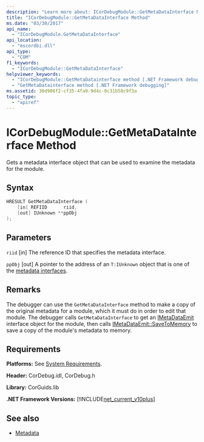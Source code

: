 ```yaml
---
description: "Learn more about: ICorDebugModule::GetMetaDataInterface Method"
title: "ICorDebugModule::GetMetaDataInterface Method"
ms.date: "03/30/2017"
api_name:
  - "ICorDebugModule.GetMetaDataInterface"
api_location:
  - "mscordbi.dll"
api_type:
  - "COM"
f1_keywords:
  - "ICorDebugModule::GetMetaDataInterface"
helpviewer_keywords:
  - "ICorDebugModule::GetMetaDatainterface method [.NET Framework debugging]"
  - "GetMetaDatainterface method [.NET Framework debugging]"
ms.assetid: 30d906f2-cf35-4fa9-9d4c-0c31b58c9f3a
topic_type:
  - "apiref"
---
```

# ICorDebugModule::GetMetaDataInterface Method

Gets a metadata interface object that can be used to examine the metadata for the module.

## Syntax

```cpp
HRESULT GetMetaDataInterface (
    [in] REFIID      riid,
    [out] IUnknown **ppObj
);
```

## Parameters

 `riid`
 [in] The reference ID that specifies the metadata interface.

 `ppObj`
 [out] A pointer to the address of an `T:IUnknown` object that is one of the [metadata interfaces](../../../core/unmanaged-api/metadata/metadata-interfaces.md).

## Remarks

 The debugger can use the `GetMetaDataInterface` method to make a copy of the original metadata for a module, which it must do in order to edit that module. The debugger calls `GetMetaDataInterface` to get an [IMetaDataEmit](../../../core/unmanaged-api/metadata/imetadataemit-interface.md) interface object for the module, then calls [IMetaDataEmit::SaveToMemory](../../../core/unmanaged-api/metadata/imetadataemit-savetomemory-method.md) to save a copy of the module's metadata to memory.

## Requirements

 **Platforms:** See [System Requirements](../../get-started/system-requirements.md).

 **Header:** CorDebug.idl, CorDebug.h

 **Library:** CorGuids.lib

 **.NET Framework Versions:** [!INCLUDE[net_current_v10plus](../../../../includes/net-current-v10plus-md.md)]

## See also

- [Metadata](./index.md)
